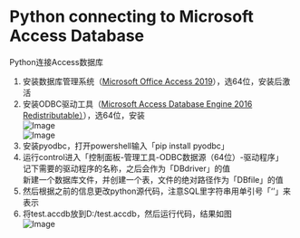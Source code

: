 # Python connecting to Microsoft Access Database
Python连接Access数据库
1.	安装数据库管理系统（[Microsoft Office Access 2019](https://msdn.itellyou.cn/)），选64位，安装后激活  
2.	安装ODBC驱动工具（[Microsoft Access Database Engine 2016 Redistributable）](https://www.microsoft.com/en-us/download/details.aspx?id=54920)），选64位，安装  
![Image](https://raw.githubusercontent.com/TenmaSennpai/PythonAccess/master/1.png)  
![Image](https://raw.githubusercontent.com/TenmaSennpai/PythonAccess/master/2.png)  
3.	安装pyodbc，打开powershell输入「pip install pyodbc」
4.	运行control进入「控制面板-管理工具-ODBC数据源（64位）-驱动程序」  
    记下需要的驱动程序的名称，之后会作为「DBdriver」的值  
    新建一个数据库文件，并创建一个表，文件的绝对路径作为「DBfile」的值  
5.	然后根据之前的信息更改python源代码，注意SQL里字符串用单引号「‘’」来表示
6.  将test.accdb放到D:/test.accdb，然后运行代码，结果如图  
![Image](https://raw.githubusercontent.com/TenmaSennpai/PythonAccess/master/3.png)

